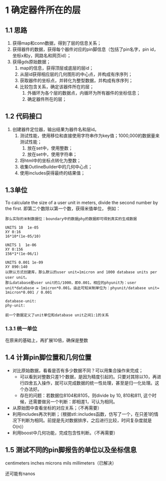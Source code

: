 # 1 确定器件所在的层
## 1.1 思路
1. 获得map和conn数据，得到了层的信息关系；
2. 获得器件的数据，获得每个器件对应的pin脚信息（包括了pin名字，pin id，坐标x和y，网路名和网页id）；
3. 获得gds原始数据；
	1. map的信息，获得顶层或底层的层id；
	2. 从层id获得相应层的几何图形的中心点，并构成有序序列；
	3. 获取器件的坐标点，并转化为整型数据，并构成有序序列；
	4. 比较包含关系，确定该器件所在的层；
		1. 外循环为各个层的数据点，内循环为所有器件的坐标信息；
		2. 确定器件所在的层；

## 1.2 代码接口

1. 创建器件定位器，输出结果为器件名和层id。
	1. 测试性能，使用移位和直接使用字符串作为key值；1000,000的数据量来测试性能；
		1. 放在set中，使用整数；
		2. 放在set中，使用字符串；
	2. 将html中的坐标点转化为整数；
	3. 收集OutlineBuilder中的几何中心点；
	4. 使用includes获得最终的结果值；

## 1.3单位
To calculate the size of a user unit in meters, divide the second number by the first.
即第二个数除以第一个数，获得米值单位， 例如：
	
	那么实际的米制数据位：boundary中的数据phy的数据即可得到真实的生成数据

	UNITS 10  1e-05
	XY 0:16
	16*10*(1e-05/10)

	UNITS 1  1e-06
	XY 0:156
	156*1*(1e-06/1)
	
	UNITS 0.001 1e-09
	XY 890:140
	以默认方式创建库，那么默认的user unit=1micron and 1000 database units per user unit。
	那么database是user unit的1/1000，即0.001，相应的phyunit为：user unit*database = 1micron*0.001。由此可知米制单位为：phyunit/database unit= 1micron*0.001 / 0.001

	database-unit: 
	phy-unit:

	前一个数据定义了unit单位和database unit之间1:1的关系

### 1.3.1 统一单位
在原来的基础上，再扩展10倍，确保是整数

## 1.4 计算pin脚位置和几何位置

- 对比原始数据，看看是否有多少数据不同？可以用集合操作来完成；
	- 可以看到对整数只差1个数据，是因为精度引起的。只要对其除以10，再进行四舍五入操作，就可以完成数据的统一性处理，甚至是归一化处理。这个办法好。
	- 存在的问题：若数据位8104和8105，则divide by 10, 810和811, 这个时候，还需要做另一个判断：即相差1，可认为相同。
- 从原始图中查看坐标的对应关系；（不再需要）
- 利用includes再次判断；（根据stl::includes函数，仿写了一个，在只差1的情况下判断为相同。前提是先对数据排序，之后进行比较，时间复杂度就是O(n)）
- 利用boost中几何功能，完成包含性判断。（不再需要）

## 1.5 测试不同的pin脚报告的单位以及坐标信息

centimeters
inches
microns
mils
millimeters（已解决）

还可能有nanos


